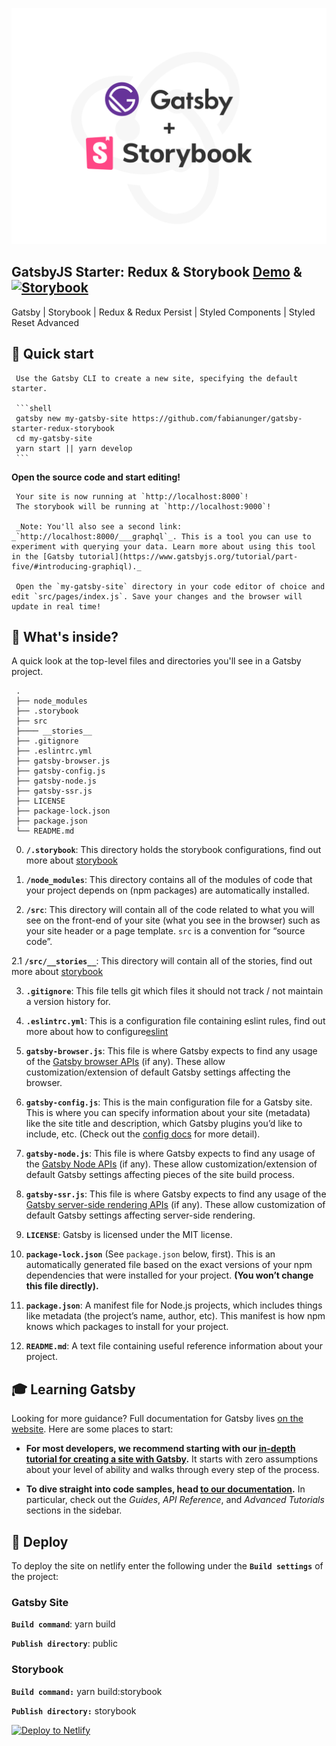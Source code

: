<p align="center">
  <a href="https://gatsby-starter-redux-storybook.netlify.com">
    <img alt="Gatsby" src="./src/assets/images/gatsby-starter-redux-storybook-bg.png" width="600" />
  </a>
</p>

 ## GatsbyJS Starter: Redux & Storybook [Demo](https://gatsby-starter-redux-storybook.netlify.com) & [![Storybook](https://cdn.jsdelivr.net/gh/storybookjs/brand@master/badge/badge-storybook.svg)](https://gatsby-starter-redux-storybook-stories.netlify.com/)
  
 Gatsby | Storybook | Redux & Redux Persist | Styled Components | Styled Reset Advanced
 
 
                                                                                  
 ## 🚀 Quick start
 
     Use the Gatsby CLI to create a new site, specifying the default starter.
 
     ```shell
     gatsby new my-gatsby-site https://github.com/fabianunger/gatsby-starter-redux-storybook
     cd my-gatsby-site
     yarn start || yarn develop
     ```
 

 **Open the source code and start editing!**
 
     Your site is now running at `http://localhost:8000`!
     The storybook will be running at `http://localhost:9000`!
 
     _Note: You'll also see a second link: _`http://localhost:8000/___graphql`_. This is a tool you can use to experiment with querying your data. Learn more about using this tool in the [Gatsby tutorial](https://www.gatsbyjs.org/tutorial/part-five/#introducing-graphiql)._
 
     Open the `my-gatsby-site` directory in your code editor of choice and edit `src/pages/index.js`. Save your changes and the browser will update in real time!
 
 ## 🧐 What's inside?
 
 A quick look at the top-level files and directories you'll see in a Gatsby project.
 
     .
     ├── node_modules
     ├── .storybook
     ├── src
     ├──── __stories__
     ├── .gitignore
     ├── .eslintrc.yml
     ├── gatsby-browser.js
     ├── gatsby-config.js
     ├── gatsby-node.js
     ├── gatsby-ssr.js
     ├── LICENSE
     ├── package-lock.json
     ├── package.json
     └── README.md
     
 0.  **`/.storybook`**: This directory holds the storybook configurations, find out more about [storybook](https://storybook.js.org/)
 
 1.  **`/node_modules`**: This directory contains all of the modules of code that your project depends on (npm packages) are automatically installed.
 
 2.  **`/src`**: This directory will contain all of the code related to what you will see on the front-end of your site (what you see in the browser) such as your site header or a page template. `src` is a convention for “source code”.
 
 2.1  **`/src/__stories__`**: This directory will contain all of the stories, find out more about [storybook](https://storybook.js.org/)
 
 3.  **`.gitignore`**: This file tells git which files it should not track / not maintain a version history for.
 
 4.  **`.eslintrc.yml`**: This is a configuration file containing eslint rules, find out more about how to configure[eslint](https://eslint.org/docs/user-guide/configuring)
 
 5.  **`gatsby-browser.js`**: This file is where Gatsby expects to find any usage of the [Gatsby browser APIs](https://www.gatsbyjs.org/docs/browser-apis/) (if any). These allow customization/extension of default Gatsby settings affecting the browser.
 
 6.  **`gatsby-config.js`**: This is the main configuration file for a Gatsby site. This is where you can specify information about your site (metadata) like the site title and description, which Gatsby plugins you’d like to include, etc. (Check out the [config docs](https://www.gatsbyjs.org/docs/gatsby-config/) for more detail).
 
 7.  **`gatsby-node.js`**: This file is where Gatsby expects to find any usage of the [Gatsby Node APIs](https://www.gatsbyjs.org/docs/node-apis/) (if any). These allow customization/extension of default Gatsby settings affecting pieces of the site build process.
 
 8.  **`gatsby-ssr.js`**: This file is where Gatsby expects to find any usage of the [Gatsby server-side rendering APIs](https://www.gatsbyjs.org/docs/ssr-apis/) (if any). These allow customization of default Gatsby settings affecting server-side rendering.
 
 9.  **`LICENSE`**: Gatsby is licensed under the MIT license.
 
 10. **`package-lock.json`** (See `package.json` below, first). This is an automatically generated file based on the exact versions of your npm dependencies that were installed for your project. **(You won’t change this file directly).**
 
 11. **`package.json`**: A manifest file for Node.js projects, which includes things like metadata (the project’s name, author, etc). This manifest is how npm knows which packages to install for your project.
 
 12. **`README.md`**: A text file containing useful reference information about your project.
 
 ## 🎓 Learning Gatsby
 
 Looking for more guidance? Full documentation for Gatsby lives [on the website](https://www.gatsbyjs.org/). Here are some places to start:
 
 - **For most developers, we recommend starting with our [in-depth tutorial for creating a site with Gatsby](https://www.gatsbyjs.org/tutorial/).** It starts with zero assumptions about your level of ability and walks through every step of the process.
 
 - **To dive straight into code samples, head [to our documentation](https://www.gatsbyjs.org/docs/).** In particular, check out the _Guides_, _API Reference_, and _Advanced Tutorials_ sections in the sidebar.

## 💫 Deploy

To deploy the site on netlify enter the following under the **`Build settings`**  of the project:

### Gatsby Site

**`Build command`**: yarn build

**`Publish directory`**: public

### Storybook

**`Build command:`**    yarn build:storybook

**`Publish directory:`**    storybook


[![Deploy to Netlify](https://www.netlify.com/img/deploy/button.svg)](https://app.netlify.com/start/deploy?repository=https://github.com/fabianunger/gatsby-starter-redux-storybook)
